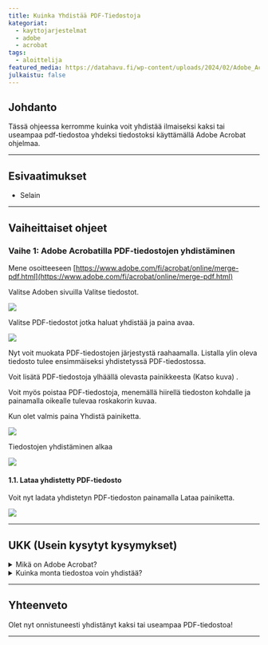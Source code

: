 ```yaml
---
title: Kuinka Yhdistää PDF-Tiedostoja
kategoriat:
  - kayttojarjestelmat
  - adobe
  - acrobat
tags:
  - aloittelija
featured_media: https://datahavu.fi/wp-content/uploads/2024/02/Adobe_Acrobat_logo-600x600.png
julkaistu: false
---
```

## Johdanto

Tässä ohjeessa kerromme kuinka voit yhdistää ilmaiseksi kaksi tai useampaa pdf-tiedostoa yhdeksi tiedostoksi käyttämällä Adobe Acrobat ohjelmaa.

---

## Esivaatimukset

- Selain


---

  
## Vaiheittaiset ohjeet

  

### **Vaihe 1: Adobe Acrobatilla PDF-tiedostojen yhdistäminen**

Mene osoitteeseen [https://www.adobe.com/fi/acrobat/online/merge-pdf.html](https://www.adobe.com/fi/acrobat/online/merge-pdf.html)

Valitse Adoben sivuilla Valitse tiedostot.
  
![](https://datahavu.fi/wp-content/uploads/2024/02/AdobeAcrobatPDF-tiedostojenYhdistaminen-1024x439.jpg)

Valitse PDF-tiedostot jotka haluat yhdistää ja paina avaa.

![](https://datahavu.fi/wp-content/uploads/2024/02/ValitsePDF-tiedostot-1024x453.png)

Nyt voit muokata PDF-tiedostojen järjestystä raahaamalla. Listalla ylin oleva tiedosto tulee ensimmäiseksi yhdistetyssä PDF-tiedostossa.

Voit lisätä PDF-tiedostoja ylhäällä olevasta painikkeesta (Katso kuva) .

Voit myös poistaa PDF-tiedostoja, menemällä hiirellä tiedoston kohdalle ja painamalla oikealle tulevaa roskakorin kuvaa.

Kun olet valmis paina Yhdistä painiketta.
  
![](https://datahavu.fi/wp-content/uploads/2024/02/YhdistaPDFTiedostot-1024x463.png)

Tiedostojen yhdistäminen alkaa

![](https://datahavu.fi/wp-content/uploads/2024/02/pdfYhdistaminen-1024x475.jpg)

  
#### 1.1. Lataa yhdistetty PDF-tiedosto

Voit nyt ladata yhdistetyn PDF-tiedoston painamalla Lataa painiketta.

![](https://datahavu.fi/wp-content/uploads/2024/02/LataayhdistettyPDF-1024x464.png)

---

## UKK (Usein kysytyt kysymykset)

<details> <summary>Mikä on Adobe Acrobat?</summary> Adobe Acrobat on Adobe Systemsin tekemä ohjelma, jolla pystyt muokkaamaan ja lukemaan PDF-tiedostaja. </details> <details> <summary>Kuinka monta tiedostoa voin yhdistää?</summary> Adobe Acrobat mahdollistaa 1500 sivun yhdistämisen. Voit yhdistää enintään 100 erillistä tiedostoa , ja kukin yksittäinen tiedosto voi sisältää enintään 500 sivua. </details>

  

---

  

## Yhteenveto

Olet nyt onnistuneesti yhdistänyt kaksi tai useampaa PDF-tiedostoa!

  

---